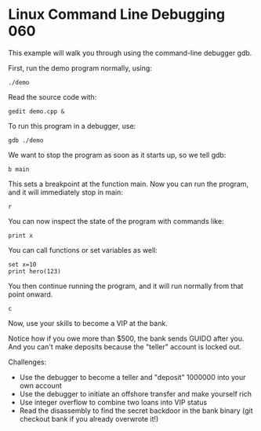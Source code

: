 Linux Command Line Debugging 060 
================================

This example will walk you through using the command-line debugger gdb.

First, run the demo program normally, using:

	./demo

Read the source code with:

	gedit demo.cpp &

To run this program in a debugger, use:

	gdb ./demo

We want to stop the program as soon as it starts up, so we tell gdb:

	b main

This sets a breakpoint at the function main.  Now you can run the program, and it will immediately stop in main:

	r

You can now inspect the state of the program with commands like:

	print x

You can call functions or set variables as well:

	set x=10
	print hero(123)

You then continue running the program, and it will run normally from that point onward.

	c


Now, use your skills to become a VIP at the bank.

Notice how if you owe more than $500, the bank sends GUIDO after you.
And you can't make deposits because the "teller" account is locked out.

Challenges:
* Use the debugger to become a teller and "deposit" 1000000 into your own account
* Use the debugger to initiate an offshore transfer and make yourself rich
* Use integer overflow to combine two loans into VIP status
* Read the disassembly to find the secret backdoor in the bank binary (git checkout bank if you already overwrote it!)


